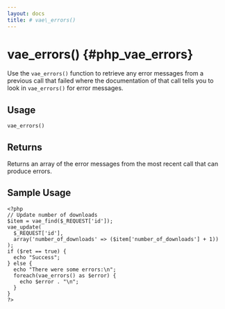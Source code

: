 ```yaml
---
layout: docs
title: # vae\_errors()
---
```


# vae\_errors() {#php_vae_errors}

Use the `vae_errors()` function to retrieve any error messages from a
previous call that failed where the documentation of that call tells you
to look in `vae_errors()` for error messages.

## Usage

`vae_errors()`

## Returns

Returns an array of the error messages from the most recent call that
can produce errors.

## Sample Usage

    <?php
    // Update number of downloads
    $item = vae_find($_REQUEST['id']);
    vae_update(
      $_REQUEST['id'], 
      array('number_of_downloads' => ($item['number_of_downloads'] + 1))
    );
    if ($ret == true) {
      echo "Success";
    } else {
      echo "There were some errors:\n";
      foreach(vae_errors() as $error) {
        echo $error . "\n";
      }
    }
    ?>

